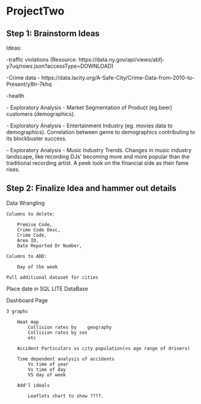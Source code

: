 # ProjectTwo
## Step 1: Brainstorm Ideas

Ideas:
<br>
<p> -traffic violations (Resource: https://data.ny.gov/api/views/abfj-y7uq/rows.json?accessType=DOWNLOAD)
<p> -Crime data - https://data.lacity.org/A-Safe-City/Crime-Data-from-2010-to-Present/y8tr-7khq
<p> -health
<p> - Exploratory Analysis - Market Segmentation of Product (eg.beer) customers (demographics).
<p> - Exploratory Analysis - Entertainment Industry (eg. movies data to demographics). Correlation between genre to demographics contributing to its blockbuster success.
<p> - Exploratory Analysis - Music Industry Trends. Changes in music industry landscape, like recording DJs' becoming more and more popular than the traditional recording artist. A peek look on the financial side as their fame rises.

<br>

## Step 2: Finalize Idea and hammer out details

Data Wrangling
   
    Columns to delete:

        Premise Code,
        Crime Code Desc,
        Crime Code,
        Area ID,
        Date Reported Dr Number,

    Columns to ADD:

        Day of the week 
    
    Pull additional dataset for cities

Place date in SQL LITE DataBase

Dashboard Page

    3 graphs
        
        Heat map 
            Collision rates by    geography
            Collision rates by sex
            etc
        
        Accident Particulars vs city population(vs age range of drivers)
        
        Time dependent analysis of accidents 
            Vs time of year
            Vs time of day 
            VS day of week

        Add'l ideals

            Leaflets chart to show ????. 


            



